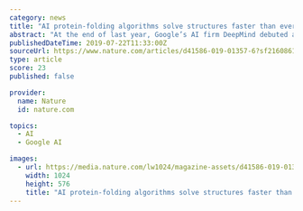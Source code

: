 ```yaml
---
category: news
title: "AI protein-folding algorithms solve structures faster than ever"
abstract: "At the end of last year, Google’s AI firm DeepMind debuted an algorithm called AlphaFold, which combined two techniques that were emerging in the field and beat established contenders in a competition on protein-structure prediction by a surprising margin."
publishedDateTime: 2019-07-22T11:33:00Z
sourceUrl: https://www.nature.com/articles/d41586-019-01357-6?sf216086186=1
type: article
score: 23
published: false

provider:
  name: Nature
  id: nature.com

topics:
  - AI
  - Google AI

images:
  - url: https://media.nature.com/lw1024/magazine-assets/d41586-019-01357-6/d41586-019-01357-6_16964582.jpg
    width: 1024
    height: 576
    title: "AI protein-folding algorithms solve structures faster than ever"
---
```

